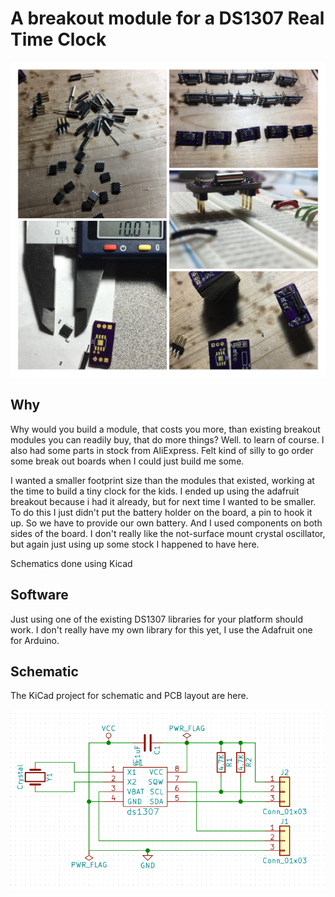 # A breakout module for a DS1307 Real Time Clock

![v1 modules](doc/v1_modules.JPG)

## Why

Why would you build a module, that costs you more, than existing breakout modules you can readily buy, that do more things?  Well. to learn of course.
I also had some parts in stock from AliExpress. Felt kind of silly to go order some break out boards when I could just build me some.

I wanted a smaller footprint size than the modules that existed, working at the time to build a tiny clock for the kids. I ended up using the adafruit breakout because i had it already, but for next time I wanted to be smaller.  To do this I just didn't put the battery holder on the board, a pin to hook it up. So we have to provide our own battery. And I used components on both sides of the board.  I don't really like the not-surface mount crystal oscillator, but again just using up some stock I happened to have here.

Schematics done using Kicad

## Software

Just using one of the existing DS1307 libraries for your platform should work. I don't really have my own library for this yet, I use the Adafruit one for Arduino.

## Schematic

The KiCad project for schematic and PCB layout are here.

![schematic](ds1307_schematic.png)